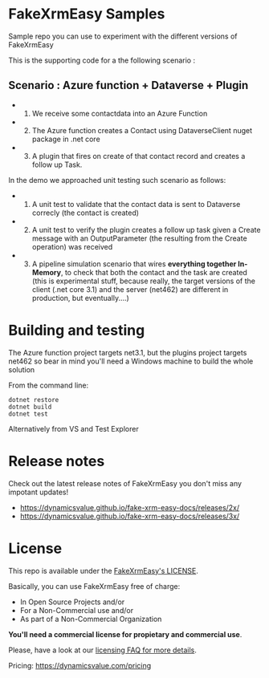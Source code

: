 # FakeXrmEasy Samples

Sample repo you can use to experiment with the different versions of FakeXrmEasy

This is the supporting code for a the following scenario :

## Scenario : Azure function + Dataverse + Plugin

- 1) We receive some contactdata into an Azure Function
- 2) The Azure function creates a Contact using DataverseClient nuget package in .net core
- 3) A plugin that fires on create of that contact record and creates a follow up Task.

In the demo we approached unit testing such scenario as follows:

- 1) A unit test to validate that the contact data is sent to Dataverse correcly (the contact is created)
- 2) A unit test to verify the plugin creates a follow up task given a Create message with an OutputParameter (the resulting from the Create operation) was received
- 3) A pipeline simulation scenario that wires **everything together In-Memory**, to check that both the contact and the task are created (this is experimental stuff, because really, the target versions of the client (.net core 3.1) and the server (net462) are different in production, but eventually....)

# Building and testing

The Azure function project targets net3.1, but the plugins project targets net462 so bear in mind you'll need a Windows machine to build the whole solution

From the command line:

    dotnet restore
    dotnet build
    dotnet test

Alternatively from VS and Test Explorer

# Release notes

Check out the latest release notes of FakeXrmEasy you don't miss any impotant updates!

- https://dynamicsvalue.github.io/fake-xrm-easy-docs/releases/2x/
- https://dynamicsvalue.github.io/fake-xrm-easy-docs/releases/3x/


# License

This repo is available under the [FakeXrmEasy's LICENSE](https://dynamicsvalue.github.io/fake-xrm-easy-docs/licensing/license/). 

Basically, you can use FakeXrmEasy free of charge: 

- In Open Source Projects and/or 
- For a Non-Commercial use and/or
- As part of a Non-Commercial Organization

**You'll need a commercial license for propietary and commercial use**.

Please, have a look at our [licensing FAQ for more details](https://dynamicsvalue.github.io/fake-xrm-easy-docs/licensing/faq/).

Pricing: https://dynamicsvalue.com/pricing


